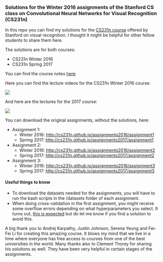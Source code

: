 ### Solutions for the Winter 2016 assignments of the Stanford CS class on Convolutional Neural Networks for Visual Recognition (CS231n)

In this repo you can find my solutions for the [CS231n course](http://cs231n.github.io/) offered by Stanford on visual recognition. I thought it might be helpful for other fellow students to share them here.

The solutions are for both courses:
* CS231n Winter 2016
* CS231n Spring 2017

You can find the course notes [here](http://cs231n.github.io/).

Here you can find the lecture videos for the CS231n Winter 2016 course:

[<img src='https://i.ytimg.com/vi/i1gGsE66b5s/maxresdefault.jpg' style='width:300px!,border:1px solid black!;'>](https://youtu.be/NfnWJUyUJYU?list=PLkt2uSq6rBVctENoVBg1TpCC7OQi31AlC "CS231n 2016")

And here are the lectures for the 2017 course:

[<img src='https://i.ytimg.com/vi/vT1JzLTH4G4/hqdefault.jpg?sqp=-oaymwEXCPYBEIoBSFryq4qpAwkIARUAAIhCGAE=&rs=AOn4CLBTA9IHOkFwELY4nMlJ-yC518jR7Q' style='width:300px!,border:1px solid black!;'>](https://youtu.be/vT1JzLTH4G4 "CS231n 2016")

You can download the original assignments, without the solutions, here:
* Assignment 1:
  * Winter 2016: http://cs231n.github.io/assignments2016/assignment1
  * Spring 2017: http://cs231n.github.io/assignments2017/assignment1
* Assignment 2:
  * Winter 2016: http://cs231n.github.io/assignments2016/assignment2
  * Spring 2017: http://cs231n.github.io/assignments2017/assignment2
* Assignment 3:
  * Winter 2016: http://cs231n.github.io/assignments2016/assignment3
  * Spring 2017: http://cs231n.github.io/assignments2017/assignment3

#### Useful things to know
* To download the datasets needed for the assignments, you will have to run the bash scripts in the /datasets folder of each assignment.
* When doing cross-validation in the first assignment, you might receive some overflow errors depending on what hyperparameters you select. It turns out, [this is expected](https://www.reddit.com/r/cs231n/comments/41noqi/overflow_detected_while_training_linear_svm/) but do let me know if you find a solution to avoid this.

A big thank you to Andrej Karpathy, Justin Johnson, Serena Yeung and Fei-Fei Li for creating this amazing course. It blows my mind that we live in a time where everyone has free access to courses from one of the best universities in the world. Many thanks also to Clement Thorey for sharing
his solutions as well. They have been very helpful in certain stages of the assignments.
